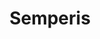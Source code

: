 ---
title: Semperis
description: Blog posts from AD security experts.
url: https://www.semperis.com/blog/
image:
    # url: '/assets/images/cafe.png'
    # alt: 'Cafe'
tags: ['active-directory', 'windows']
listedDate: 2023-11-08
published: true
---